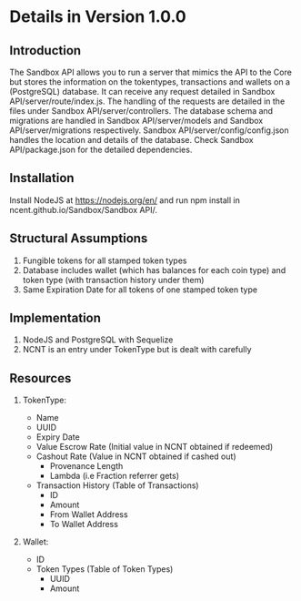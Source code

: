 # Details in Version 1.0.0

## Introduction
The Sandbox API allows you to run a server that mimics the API to the Core but stores the information on the tokentypes, transactions and wallets on a (PostgreSQL) database. It can receive any request detailed in Sandbox API/server/route/index.js. The handling of the requests are detailed in the files under Sandbox API/server/controllers. The database schema and migrations are handled in Sandbox API/server/models and Sandbox API/server/migrations respectively. Sandbox API/server/config/config.json handles the location and details of the database. Check Sandbox API/package.json for the detailed dependencies.

## Installation
Install NodeJS at https://nodejs.org/en/ and run npm install in ncent.github.io/Sandbox/Sandbox API/.

## Structural Assumptions
1. Fungible tokens for all stamped token types
2. Database includes wallet (which has balances for each coin type) and token type (with transaction history under them)
3. Same Expiration Date for all tokens of one stamped token type

## Implementation
1. NodeJS and PostgreSQL with Sequelize
2. NCNT is an entry under TokenType but is dealt with carefully

## Resources
1. TokenType:
	- Name
	- UUID
	- Expiry Date
	- Value Escrow Rate (Initial value in NCNT obtained if redeemed)
	- Cashout Rate (Value in NCNT obtained if cashed out)
        - Provenance Length
        - Lambda (i.e Fraction referrer gets)
	- Transaction History (Table of Transactions)
	  - ID
	  - Amount
	  - From Wallet Address
	  - To Wallet Address
 
2.  Wallet:
	- ID
	- Token Types (Table of Token Types)
	  - UUID
	  - Amount
